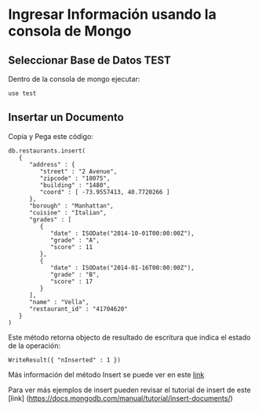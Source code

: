 # Ingresar Información usando la consola de Mongo

## Seleccionar Base de Datos TEST

Dentro de la consola de mongo ejecutar:

```use test```

## Insertar un Documento

Copia y Pega este código:

```
db.restaurants.insert(
   {
      "address" : {
         "street" : "2 Avenue",
         "zipcode" : "10075",
         "building" : "1480",
         "coord" : [ -73.9557413, 40.7720266 ]
      },
      "borough" : "Manhattan",
      "cuisine" : "Italian",
      "grades" : [
         {
            "date" : ISODate("2014-10-01T00:00:00Z"),
            "grade" : "A",
            "score" : 11
         },
         {
            "date" : ISODate("2014-01-16T00:00:00Z"),
            "grade" : "B",
            "score" : 17
         }
      ],
      "name" : "Vella",
      "restaurant_id" : "41704620"
   }
)
```

Este método retorna objecto de resultado de escritura que indica el estado de la operación:

```
WriteResult({ "nInserted" : 1 })
```

Más información del método Insert se puede ver en este [link](https://docs.mongodb.com/manual/reference/method/db.collection.insert/#db.collection.insert)

Para ver más ejemplos de insert pueden revisar el tutorial de insert de este [link]
(https://docs.mongodb.com/manual/tutorial/insert-documents/)

